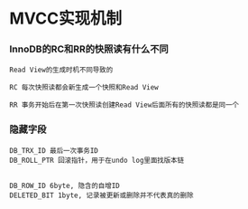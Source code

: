 # MVCC实现机制


### InnoDB的RC和RR的快照读有什么不同
```
Read View的生成时机不同导致的

RC 每次快照读都会新生成一个快照和Read View

RR 事务开始后在第一次快照读创建Read View后面所有的快照读都是同一个
```

### 隐藏字段
```
DB_TRX_ID 最后一次事务ID
DB_ROLL_PTR 回滚指针，用于在undo log里面找版本链


DB_ROW_ID 6byte, 隐含的自增ID
DELETED_BIT 1byte, 记录被更新或删除并不代表真的删除
```